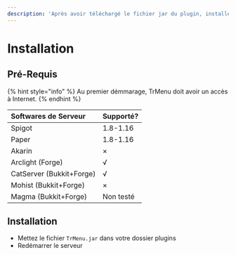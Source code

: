 ```yaml
---
description: 'Après avoir téléchargé le fichier jar du plugin, installez le sur le serveur.'
---
```


# Installation

## Pré-Requis

{% hint style="info" %}
Au premier démmarage, TrMenu doit avoir un accès à Internet.
{% endhint %}

| Softwares de Serveur | Supporté? |
| :--- | :--- |
| Spigot | 1.8-1.16 |
| Paper | 1.8-1.16 |
| Akarin | × |
| Arclight \(Forge\) | √ |
| CatServer \(Bukkit+Forge\) | √ |
| Mohist \(Bukkit+Forge\) | × |
| Magma \(Bukkit+Forge\) | Non testé |

## Installation

* Mettez le fichier `TrMenu.jar` dans votre dossier plugins
* Redémarrer le serveur

